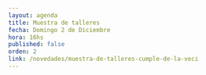 ```yaml
---
layout: agenda
title: Muestra de talleres
fecha: Domingo 2 de Diciembre
hora: 16hs
published: false
orden: 2
link: /novedades/muestra-de-talleres-cumple-de-la-veci
---
```

